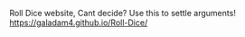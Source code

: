 
Roll Dice website, Cant decide? Use this to settle arguments!
https://galadam4.github.io/Roll-Dice/ 
